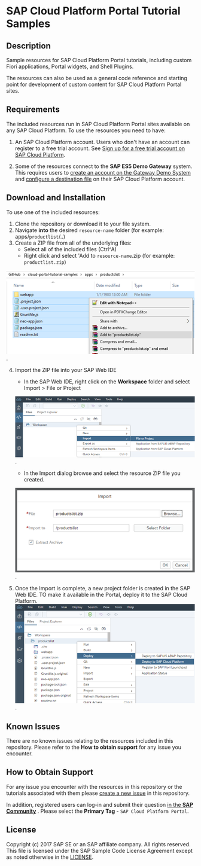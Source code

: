 # SAP Cloud Platform Portal Tutorial Samples

## Description
Sample resources for SAP Cloud Platform Portal tutorials, including custom Fiori applications, Portal widgets, and Shell Plugins.

The resources can also be used as a general code reference and starting point for development of custom content for SAP Cloud Platform Portal sites.


## Requirements
The included resources run in SAP Cloud Platform Portal sites available on any SAP Cloud Platform. To use the resources you need to have:
1. An SAP Cloud Platform account. Users who don't have an account can register to a free trial account. See [Sign up for a free trial account on SAP Cloud Platform](https://www.sap.com/developer/tutorials/hcp-create-trial-account.html).

2. Some of the resources connect to the **SAP ES5 Demo Gateway** system. This requires users to [create an account on the Gateway Demo System ](https://www.sap.com/developer/tutorials/gateway-demo-signup.html) and [configure a destination file](https://www.sap.com/developer/tutorials/teched-2016-3.html) on their SAP Cloud Platform account.


## Download and Installation
To use one of the included resources:
1. Clone the repository or download it to your file system.
2. Navigate **into** the desired `resource-name` folder (for example: apps/`productlist`/..)
3. Create a ZIP file from all of the underlying files:
	* Select all of the included files (Ctrl^A)
	* Right click and select 'Add to `resource-name`.zip (for example: `productlist.zip`)

![CREATE ZIP](/_resources/installation_1.png).

4. Import the ZIP file into your SAP Web IDE
	* In the SAP Web IDE, right click on the **Workspace** folder and select Import > File or Project

	![IMPORT PROJECT](/_resources/installation_2.png).

	*  In the Import dialog browse and select the resource ZIP file you created.

	![SELECT ZIP](/_resources/installation_3.png).

5. Once the Import is complete, a new project folder is created in the SAP Web IDE. TO make it available in the Portal, deploy it to the SAP Cloud Platform.
	![DEPLOY PROJECT](/_resources/installation_4.png).

## Known Issues
There are no known issues relating to the resources included in this repository. Please refer to the **How to obtain support** for any issue you encounter.


## How to Obtain Support
For any issue you encounter with the resources in this repository or the tutorials associated with them please [create a new issue](https://github.com/SAP/cloud-portal-tutorial-samples/issues) in this repository.

In addition, registered users can log-in and submit their question [in the **SAP Community**](https://answers.sap.com/questions/ask.html) .
Please select the **Primary Tag** - `SAP Cloud Platform Portal`.


## License
Copyright (c) 2017 SAP SE or an SAP affiliate company. All rights reserved.
This file is licensed under the SAP Sample Code License Agreement except as noted otherwise in the [LICENSE](LICENSE.md).
